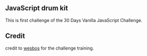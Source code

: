 ## JavaScript drum kit
This is first challenge of the 30 Days Vanilla JavaScript Challenge.

## Credit
credit to [wesbos](https://github.com/wesbos) for the challenge training.
